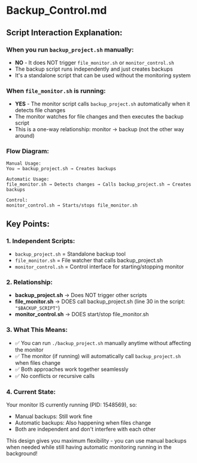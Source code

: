 # Backup_Control.md

## Script Interaction Explanation:

### **When you run `backup_project.sh` manually:**
- **NO** - It does NOT trigger `file_monitor.sh` or `monitor_control.sh`
- The backup script runs independently and just creates backups
- It's a standalone script that can be used without the monitoring system

### **When `file_monitor.sh` is running:**
- **YES** - The monitor script calls `backup_project.sh` automatically when it detects file changes
- The monitor watches for file changes and then executes the backup script
- This is a one-way relationship: monitor → backup (not the other way around)

### **Flow Diagram:**
```
Manual Usage:
You → backup_project.sh → Creates backups

Automatic Usage:
file_monitor.sh → Detects changes → Calls backup_project.sh → Creates backups

Control:
monitor_control.sh → Starts/stops file_monitor.sh
```

## **Key Points:**

### **1. Independent Scripts:**
- `backup_project.sh` = Standalone backup tool
- `file_monitor.sh` = File watcher that calls backup_project.sh
- `monitor_control.sh` = Control interface for starting/stopping monitor

### **2. Relationship:**
- **backup_project.sh** → Does NOT trigger other scripts
- **file_monitor.sh** → DOES call backup_project.sh (line 30 in the script: `"$BACKUP_SCRIPT"`)
- **monitor_control.sh** → DOES start/stop file_monitor.sh

### **3. What This Means:**
- ✅ You can run `./backup_project.sh` manually anytime without affecting the monitor
- ✅ The monitor (if running) will automatically call `backup_project.sh` when files change
- ✅ Both approaches work together seamlessly
- ✅ No conflicts or recursive calls

### **4. Current State:**
Your monitor IS currently running (PID: 1548569), so:
- Manual backups: Still work fine
- Automatic backups: Also happening when files change
- Both are independent and don't interfere with each other

This design gives you maximum flexibility - you can use manual backups when needed while still having automatic monitoring running in the background! 